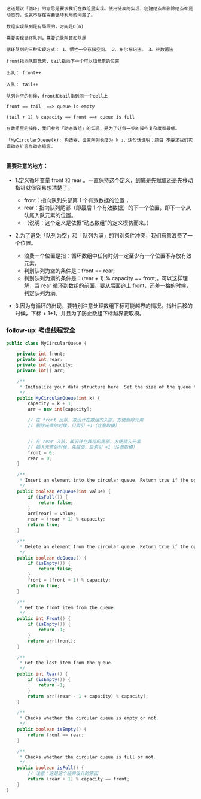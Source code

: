 ```
这道题说「循环」的意思是要求我们在数组里实现。使用链表的实现，创建结点和删除结点都是动态的，也就不存在需要循环利用的问题了。

数组实现队列是有局限的，时间是O(n)

需要实现循环队列，需要记录队首和队尾

循环队列的三种实现方式： 1、牺牲一个存储空间。 2、布尔标记法。 3、计数器法

front指向队首元素，tail指向下一个可以加元素的位置

出队： front++

入队： tail++

队列为空的时候，front和tail指到同一个cell上

front == tail  ==> queue is empty

(tail + 1) % capacity == front ==> queue is full

在数组里的操作，我们参考「动态数组」的实现，是为了让每一步的操作复杂度都最低。

「MyCircularQueue(k): 构造器，设置队列长度为 k 」，这句话说明：题目 不要求我们实现动态扩容与动态缩容。


```

#### 需要注意的地方：

- 1.定义循环变量 front 和 rear 。一直保持这个定义，到底是先赋值还是先移动指针就很容易想清楚了。

  - front：指向队列头部第 1 个有效数据的位置；
  - rear：指向队列尾部（即最后 1 个有效数据）的下一个位置，即下一个从队尾入队元素的位置。
  - （说明：这个定义是依据“动态数组”的定义模仿而来。）
- 2.为了避免「队列为空」和「队列为满」的判别条件冲突，我们有意浪费了一个位置。

  - 浪费一个位置是指：循环数组中任何时刻一定至少有一个位置不存放有效元素。
  - 判别队列为空的条件是：front == rear;
  - 判别队列为满的条件是：(rear + 1) % capacity == front;。可以这样理解，当 rear 循环到数组的前面，要从后面追上 front，还差一格的时候，判定队列为满。
- 3.因为有循环的出现，要特别注意处理数组下标可能越界的情况。指针后移的时候，下标 + 1+1，并且为了防止数组下标越界要取模。

### follow-up: 考虑线程安全

```java
public class MyCircularQueue {

    private int front;
    private int rear;
    private int capacity;
    private int[] arr;

    /**
     * Initialize your data structure here. Set the size of the queue to be k.
     */
    public MyCircularQueue(int k) {
        capacity = k + 1;
        arr = new int[capacity];

        // 在 front 出队，故设计在数组的头部，方便删除元素
        // 删除元素的时候，只索引 +1（注意取模）


        // 在 rear 入队，故设计在数组的尾部，方便插入元素
        // 插入元素的时候，先赋值，后索引 +1（注意取模）
        front = 0;
        rear = 0;
    }

    /**
     * Insert an element into the circular queue. Return true if the operation is successful.
     */
    public boolean enQueue(int value) {
        if (isFull()) {
            return false;
        }
        arr[rear] = value;
        rear = (rear + 1) % capacity;
        return true;
    }

    /**
     * Delete an element from the circular queue. Return true if the operation is successful.
     */
    public boolean deQueue() {
        if (isEmpty()) {
            return false;
        }
        front = (front + 1) % capacity;
        return true;
    }

    /**
     * Get the front item from the queue.
     */
    public int Front() {
        if (isEmpty()) {
            return -1;
        }
        return arr[front];
    }

    /**
     * Get the last item from the queue.
     */
    public int Rear() {
        if (isEmpty()) {
            return -1;
        }
        return arr[(rear - 1 + capacity) % capacity];
    }

    /**
     * Checks whether the circular queue is empty or not.
     */
    public boolean isEmpty() {
        return front == rear;
    }

    /**
     * Checks whether the circular queue is full or not.
     */
    public boolean isFull() {
        // 注意：这是这个经典设计的原因
        return (rear + 1) % capacity == front;
    }
}
```
